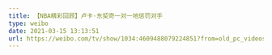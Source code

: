```yaml
---
title: 【NBA精彩回顾】卢卡·东契奇一对一地惩罚对手
type: weibo
date: 2021-03-15 13:13:51
url: https://weibo.com/tv/show/1034:4609488079224851?from=old_pc_videoshow
---
```


<!-- more -->